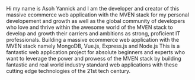 Hi my name is Asoh Yannick and I am the developer and  creator of this massive ecommerce web application with the MVEN stack for my personal developement and growth as well as the global community of developers who love and thrive within the awesome world of the MVEN stack to develop and growth their carriers and ambitions as strong, proficient IT professionals.
Building a massive ecommerce web application with the MVEN stack namely MongoDB, Vue.js, Express.js and Node.js 
This is a fantastic web application project for absolute beginners and experts who want to leverage the power and prowess of the MVEN stack by building fantastic and real world industry standard web applications with these cutting edge technologies of the 21st tech century.
